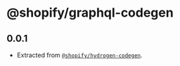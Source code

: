 # @shopify/graphql-codegen

## 0.0.1

- Extracted from [`@shopify/hydrogen-codegen`](https://github.com/Shopify/hydrogen/tree/main/packages/hydrogen-codegen).
